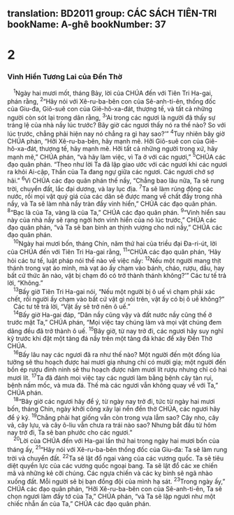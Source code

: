 translation: BD2011
group: CÁC SÁCH TIÊN-TRI
bookName: A-ghê 
bookNumber: 37
-------

<div class="title"><h1>2</h1><h3>Vinh Hiển Tương Lai của Ðền Thờ</h3></div>
<span class="verse ag_2_1"> <sup>1</sup>Ngày hai mươi mốt, tháng Bảy, lời của CHÚA đến với Tiên Tri Ha-gai, phán rằng, </span>
<span class="verse ag_2_2"><sup>2</sup>“Hãy nói với Xê-ru-ba-bên con của Sê-anh-ti-ên, thống đốc của Giu-đa, Giô-suê con của Giê-hô-xa-đát, thượng tế, và tất cả những người còn sót lại trong dân rằng, </span>
<span class="verse ag_2_3"><sup>3</sup>‘Ai trong các ngươi là người đã thấy sự tráng lệ của nhà nầy lúc trước? Bây giờ các ngươi thấy nó ra thế nào? So với lúc trước, chẳng phải hiện nay nó chẳng ra gì hay sao?’” </span>
<span class="verse ag_2_4"><sup>4</sup>Tuy nhiên bây giờ CHÚA phán, “Hỡi Xê-ru-ba-bên, hãy mạnh mẽ. Hỡi Giô-suê con của Giê-hô-xa-đát, thượng tế, hãy mạnh mẽ. Hỡi tất cả những người trong xứ, hãy mạnh mẽ,” CHÚA phán, “và hãy làm việc, vì Ta ở với các ngươi,” </span>
<span class="verse ag_2_5"><sup>5</sup>CHÚA các đạo quân phán. “Theo như lời Ta đã lập giao ước với các ngươi khi các ngươi ra khỏi Ai-cập, Thần của Ta đang ngự giữa các ngươi. Các ngươi chớ sợ hãi.” </span>
<span class="verse ag_2_6"><sup>6</sup>Vì CHÚA các đạo quân phán thế nầy, “Chẳng bao lâu nữa, Ta sẽ rung trời, chuyển đất, lắc đại dương, và lay lục địa. </span>
<span class="verse ag_2_7"><sup>7</sup>Ta sẽ làm rúng động các nước, rồi mọi vật quý giá của các dân sẽ được mang về chất đầy trong nhà nầy, và Ta sẽ làm nhà nầy tràn đầy vinh hiển,” CHÚA các đạo quân phán. </span>
<span class="verse ag_2_8"><sup>8</sup>“Bạc là của Ta, vàng là của Ta,” CHÚA các đạo quân phán. </span>
<span class="verse ag_2_9"><sup>9</sup>“Vinh hiển sau này của nhà nầy sẽ rạng ngời hơn vinh hiển của nó lúc trước,” CHÚA các đạo quân phán, “và Ta sẽ ban bình an thịnh vượng cho nơi nầy,” CHÚA các đạo quân phán.<br/></span>
<span class="verse ag_2_10"> <sup>10</sup>Ngày hai mươi bốn, tháng Chín, năm thứ hai của triều đại Ða-ri-út, lời của CHÚA đến với Tiên Tri Ha-gai rằng, </span>
<span class="verse ag_2_11"><sup>11</sup>“CHÚA các đạo quân phán, ‘Hãy hỏi các tư tế, luật pháp nói thế nào về việc nầy: </span>
<span class="verse ag_2_12"><sup>12</sup>Nếu một người mang thịt thánh trong vạt áo mình, mà vạt áo ấy chạm vào bánh, cháo, rượu, dầu, hay bất cứ thức ăn nào, vật bị chạm đó có trở thành thánh không?’” Các tư tế trả lời, “Không.”<br/></span>
<span class="verse ag_2_13"> <sup>13</sup>Bấy giờ Tiên Tri Ha-gai nói, “Nếu một người bị ô uế vì chạm phải xác chết, rồi người ấy chạm vào bất cứ vật gì nói trên, vật ấy có bị ô uế không?”<br/> Các tư tế trả lời, “Vật ấy sẽ trở nên ô uế.”<br/></span>
<span class="verse ag_2_14"> <sup>14</sup>Bấy giờ Ha-gai đáp, “Dân nầy cũng vậy và đất nước nầy cũng thế ở trước mặt Ta,” CHÚA phán, “Mọi việc tay chúng làm và mọi vật chúng đem dâng đều đã trở thành ô uế. </span>
<span class="verse ag_2_15"><sup>15</sup>Bây giờ, từ nay trở đi, các ngươi hãy suy nghĩ kỹ trước khi đặt một tảng đá nầy trên một tảng đá khác để xây Ðền Thờ CHÚA. <br/></span>
<span class="verse ag_2_16"> <sup>16</sup>Bấy lâu nay các ngươi đã ra như thế nào? Một người đến một đống lúa tưởng sẽ thu hoạch được hai mươi giạ nhưng chỉ có mười giạ; một người đến bồn ép rượu đinh ninh sẽ thu hoạch được năm mươi lít rượu nhưng chỉ có hai mươi lít. </span>
<span class="verse ag_2_17"><sup>17</sup>Ta đã đánh mọi việc tay các ngươi làm bằng bệnh cây tàn rụi, bệnh nấm mốc, và mưa đá. Thế mà các ngươi vẫn không quay về với Ta,” CHÚA phán.<br/></span>
<span class="verse ag_2_18"> <sup>18</sup>“Bây giờ các ngươi hãy để ý, từ ngày nay trở đi, tức từ ngày hai mươi bốn, tháng Chín, ngày khởi công xây lại nền đền thờ CHÚA, các ngươi hãy để ý kỹ. </span>
<span class="verse ag_2_19"><sup>19</sup>Chẳng phải hạt giống vẫn còn trong vựa lẫm sao? Cây nho, cây vả, cây lựu, và cây ô-liu vẫn chưa ra trái nào sao? Nhưng bắt đầu từ hôm nay trở đi, Ta sẽ ban phước cho các ngươi.”<br/></span>
<span class="verse ag_2_20"> <sup>20</sup>Lời của CHÚA đến với Ha-gai lần thứ hai trong ngày hai mươi bốn của tháng ấy, </span>
<span class="verse ag_2_21"><sup>21</sup>“Hãy nói với Xê-ru-ba-bên thống đốc của Giu-đa: Ta sẽ làm rung trời và chuyển đất. </span>
<span class="verse ag_2_22"><sup>22</sup>Ta sẽ lật đổ ngai vàng của các vương quốc. Ta sẽ tiêu diệt quyền lực của các vương quốc ngoại bang. Ta sẽ lật đổ các xe chiến mã và những kẻ cỡi chúng. Các ngựa chiến và các kỵ binh sẽ ngã nhào xuống đất. Mỗi người sẽ bị bạn đồng đội của mình hạ sát. </span>
<span class="verse ag_2_23"><sup>23</sup>Trong ngày ấy,” CHÚA các đạo quân phán, “Hỡi Xê-ru-ba-bên con của Sê-anh-ti-ên, Ta sẽ chọn ngươi làm đầy tớ của Ta,” CHÚA phán, “và Ta sẽ lập ngươi như một chiếc nhẫn ấn của Ta,” CHÚA các đạo quân phán.<br/></span>
